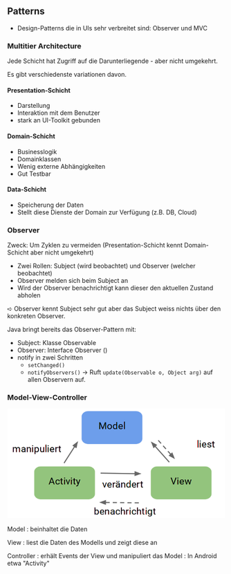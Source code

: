 ## Patterns

* Design-Patterns die in UIs sehr verbreitet sind: Observer und MVC

### Multitier Architecture

Jede Schicht hat Zugriff auf die Darunterliegende - aber nicht umgekehrt.

Es gibt verschiedenste variationen davon.

#### Presentation-Schicht
* Darstellung
* Interaktion mit dem Benutzer
* stark an UI-Toolkit gebunden

#### Domain-Schicht
* Businesslogik
* Domainklassen
* Wenig externe Abhängigkeiten
* Gut Testbar

#### Data-Schicht
* Speicherung der Daten
* Stellt diese Dienste der Domain zur Verfügung (z.B. DB, Cloud)

### Observer

Zweck: Um Zyklen zu vermeiden (Presentation-Schicht kennt Domain-Schicht aber nicht umgekehrt)

* Zwei Rollen: Subject (wird beobachtet) und Observer (welcher beobachtet)
* Observer melden sich beim Subject an
* Wird der Observer benachrichtigt kann dieser den aktuellen Zustand abholen

➪ Observer kennt Subject sehr gut aber das Subject weiss nichts über den konkreten Observer.

Java bringt bereits das Observer-Pattern mit:

* Subject: Klasse Observable
* Observer: Interface Observer ()
* notify in zwei Schritten
    * `setChanged()`
    * `notifyObservers()` → Ruft `update(Observable o, Object arg)` auf allen Observern auf.


### Model-View-Controller

![Model-View-Controller (Activity)](images/mvc.png)

Model
: beinhaltet die Daten

View
: liest die Daten des Modells und zeigt diese an

Controller
: erhält Events der View und manipuliert das Model
: In Android etwa "Activity"
